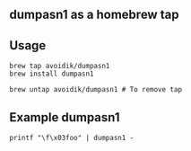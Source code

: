 ## dumpasn1 as a homebrew tap

## Usage

    brew tap avoidik/dumpasn1
    brew install dumpasn1

    brew untap avoidik/dumpasn1 # To remove tap

## Example dumpasn1

    printf "\f\x03foo" | dumpasn1 -
